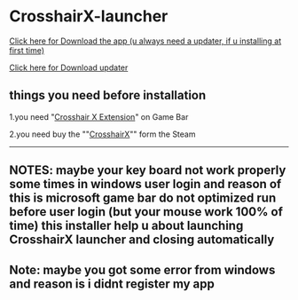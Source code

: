 # CrosshairX-launcher
<a href="https://raw.githubusercontent.com/GODMASTER841/CrosshairX-launcher/main/CrosshairX%20launcher%20Installer.exe">Click here for Download the app (u always need a updater, if u installing at first time)</a>

<a href="https://raw.githubusercontent.com/GODMASTER841/CrosshairX-launcher/main/updater.zip">Click here for Download updater</a>

things you need before installation 
----------------------------------------

1.you need "<a href="https://apps.microsoft.com/detail/9nmn2z9tzp22?hl=en-US&gl=US">Crosshair X Extension</a>" on Game Bar

2.you need buy the ""<a href="https://store.steampowered.com/app/1366800/Crosshair_X/">CrosshairX</a>"" form the Steam

--------------------------------------
NOTES: maybe your key board not work properly some times in windows user login and reason of this is microsoft game bar do not optimized run before user login
(but your mouse work 100% of time)
this installer help u about launching CrosshairX launcher and closing automatically
-----------------------------
Note: maybe you got some error from windows and reason is i didnt register my app 
---------------------------------------------------------------------------------
